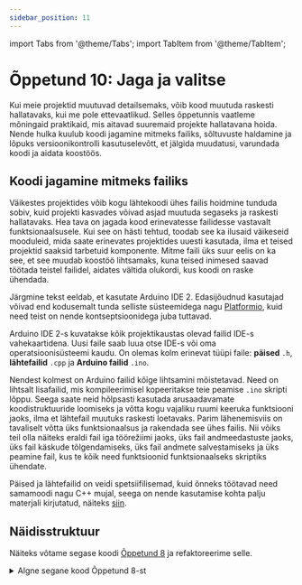 ```yaml
---
sidebar_position: 11
---
```


import Tabs from '@theme/Tabs';
import TabItem from '@theme/TabItem';

# Õppetund 10: Jaga ja valitse

Kui meie projektid muutuvad detailsemaks, võib kood muutuda raskesti hallatavaks, kui me pole ettevaatlikud. Selles õppetunnis vaatleme mõningaid praktikaid, mis aitavad suuremaid projekte hallatavana hoida. Nende hulka kuulub koodi jagamine mitmeks failiks, sõltuvuste haldamine ja lõpuks versioonikontrolli kasutuselevõtt, et jälgida muudatusi, varundada koodi ja aidata koostöös.

## Koodi jagamine mitmeks failiks

Väikestes projektides võib kogu lähtekoodi ühes failis hoidmine tunduda sobiv, kuid projekti kasvades võivad asjad muutuda segaseks ja raskesti hallatavaks. Hea tava on jagada kood erinevatesse failidesse vastavalt funktsionaalsusele. Kui see on hästi tehtud, toodab see ka ilusaid väikeseid mooduleid, mida saate erinevates projektides uuesti kasutada, ilma et teised projektid saaksid tarbetuid komponente. Mitme faili üks suur eelis on ka see, et see muudab koostöö lihtsamaks, kuna teised inimesed saavad töötada teistel failidel, aidates vältida olukordi, kus koodi on raske ühendada.

Järgmine tekst eeldab, et kasutate Arduino IDE 2. Edasijõudnud kasutajad võivad end kodusemalt tunda selliste süsteemidega nagu [Platformio](https://platformio.org/), kuid need teist on nende kontseptsioonidega juba tuttavad.

Arduino IDE 2-s kuvatakse kõik projektikaustas olevad failid IDE-s vahekaartidena. Uusi faile saab luua otse IDE-s või oma operatsioonisüsteemi kaudu. On olemas kolm erinevat tüüpi faile: **päised** `.h`, **lähtefailid** `.cpp` ja **Arduino failid** `.ino`.  

Nendest kolmest on Arduino failid kõige lihtsamini mõistetavad. Need on lihtsalt lisafailid, mis kompileerimisel kopeeritakse teie peamise `.ino` skripti lõppu. Seega saate neid hõlpsasti kasutada arusaadavamate koodistruktuuride loomiseks ja võtta kogu vajaliku ruumi keeruka funktsiooni jaoks, ilma et lähtefail muutuks raskesti loetavaks. Parim lähenemisviis on tavaliselt võtta üks funktsionaalsus ja rakendada see ühes failis. Nii võiks teil olla näiteks eraldi fail iga töörežiimi jaoks, üks fail andmeedastuste jaoks, üks fail käskude tõlgendamiseks, üks fail andmete salvestamiseks ja üks peamine fail, kus te kõik need funktsioonid funktsionaalseks skriptiks ühendate.

Päised ja lähtefailid on veidi spetsiifilisemad, kuid õnneks töötavad need samamoodi nagu C++ mujal, seega on nende kasutamise kohta palju materjali kirjutatud, näiteks [siin](https://www.learncpp.com/cpp-tutorial/header-files/).

## Näidisstruktuur

Näiteks võtame segase koodi [Õppetund 8](./lesson8.md) ja refaktoreerime selle.

<details>
  <summary>Algne segane kood Õppetund 8-st</summary>
  <p>Siin on kogu kood teie pettumuseks.</p>
```Cpp title="Satelliit mitme olekuga"
#include "CanSatNeXT.h"

bool LED_IS_ON = false;
int STATE = 0;

void setup() {
  Serial.begin(115200);
  CanSatInit(28);
}


void loop() {
  if(STATE == 0)
  {
    preLaunch();
  }else if(STATE == 1)
  {
    flight_mode();
  }else if(STATE == 2){
    recovery_mode();
  }else{
    // tundmatu režiim
    delay(1000);
  }
}

void preLaunch() {
  Serial.println("Ootan...");
  sendData("Ootan...");
  blinkLED();
  
  delay(1000);
}

void flight_mode(){
  sendData("WEEE!!!");
  float LDR_voltage = analogReadVoltage(LDR);
  sendData(LDR_voltage);
  blinkLED();

  delay(100);
}


void recovery_mode()
{
  blinkLED();
  delay(500);
}

void blinkLED()
{
  if(LED_IS_ON)
  {
    digitalWrite(LED, LOW);
  }else{
    digitalWrite(LED, HIGH);
  }
  LED_IS_ON = !LED_IS_ON;
}

void onDataReceived(String data)
{
  Serial.println(data);
  if(data == "PRELAUNCH")
  {
    STATE = 0;
  }
  if(data == "FLIGHT")
  {
    STATE = 1;
  }
  if(data == "RECOVERY")
  {
    STATE = 2;
  }
}
```
</details>

See pole isegi nii halb, kuid näete, kuidas see võiks muutuda tõsiselt raskesti loetavaks, kui me funktsionaalsusi laiendaksime või uusi käske lisaksime. Selle asemel jagame selle eraldi koodifailideks vastavalt eraldi funktsionaalsustele.

Ma eraldasin iga töörežiimi omaette faili, lisasin faili käskude tõlgendamiseks ja lõpuks tegin väikese utiliitide faili, et hoida funktsionaalsust, mida on vaja paljudes kohtades. See on üsna tüüpiline lihtne projektistruktuur, kuid muudab programmi tervikuna juba palju lihtsamini mõistetavaks. Seda saab veelgi parandada hea dokumentatsiooni abil ja näiteks graafiku koostamisega, mis näitab, kuidas failid omavahel seotud on.

<Tabs>
  <TabItem value="main" label="main.ino" default>

```Cpp title="Peamine sketš"
#include "CanSatNeXT.h"

int STATE = 0;

void setup() {
  Serial.begin(115200);
  CanSatInit(28);
}

void loop() {
  if(STATE == 0)
  {
    preLaunch();
  }else if(STATE == 1)
  {
    flight_mode();
  }else if(STATE == 2){
    recovery_mode();
  }else{
    delay(1000);
  }
}
```
  </TabItem>
  <TabItem value="preLaunch" label="mode_prelaunch.ino" default>

```Cpp title="Eelkäivituse režiim"
void preLaunch() {
  Serial.println("Ootan...");
  sendData("Ootan...");
  blinkLED();
  
  delay(1000);
}
```
  </TabItem>
      <TabItem value="flight_mode" label="mode_flight.ino" default>

```Cpp title="Lennurežiim"
void flight_mode(){
  sendData("WEEE!!!");
  float LDR_voltage = analogReadVoltage(LDR);
  sendData(LDR_voltage);
  blinkLED();

  delay(100);
}
```
  </TabItem>
    <TabItem value="recovery" label="mode_recovery.ino" default>

```Cpp title="Taastumisrežiim"
void recovery_mode()
{
  blinkLED();
  delay(500);
}
```
  </TabItem>
    <TabItem value="interpret" label="command_interpretation.ino" default>

```Cpp title="Käskude tõlgendamine"
void onDataReceived(String data)
{
  Serial.println(data);
  if(data == "PRELAUNCH")
  {
    STATE = 0;
  }
  if(data == "FLIGHT")
  {
    STATE = 1;
  }
  if(data == "RECOVERY")
  {
    STATE = 2;
  }
}
```
  </TabItem>
    <TabItem value="utils" label="utils.ino" default>

```Cpp title="Utiliidid"
bool LED_IS_ON = false;

void blinkLED()
{
  if(LED_IS_ON)
  {
    digitalWrite(LED, LOW);
  }else{
    digitalWrite(LED, HIGH);
  }
  LED_IS_ON = !LED_IS_ON;
}
```
  </TabItem>

</Tabs>

Kuigi see lähenemisviis on juba palju parem kui kogu koodi ühes failis hoidmine, nõuab see siiski hoolikat haldamist. Näiteks on **nimetühi** jagatud erinevate failide vahel, mis võib suuremas projektis või koodi taaskasutamisel segadust tekitada. Kui on olemas sama nimega funktsioone või muutujaid, ei tea kood, millist neist kasutada, mis viib konfliktide või ootamatu käitumiseni.

Lisaks ei soodusta see lähenemisviis hästi **kapseldamist** — mis on võtmetähtsusega modulaarsema ja taaskasutatava koodi loomisel. Kui teie funktsioonid ja muutujad eksisteerivad kõik samas globaalses ruumis, muutub raskemaks takistada ühel koodiosal teist tahtmatult mõjutamast. Siin tulevad mängu keerukamad tehnikad nagu nimetühikud, klassid ja objektorienteeritud programmeerimine (OOP). Need jäävad selle kursuse ulatusest välja, kuid individuaalne uurimistöö nendel teemadel on julgustatud.


:::tip[Harjutus]

Võtke üks oma varasematest projektidest ja andke sellele uus ilme! Jagage oma kood mitmeks failiks ja korraldage oma funktsioonid nende rollide järgi (nt andurite haldamine, andmete töötlemine, suhtlus). Vaadake, kui palju puhtamaks ja lihtsamini hallatavaks teie projekt muutub!

:::


## Versioonikontroll

Kui projektid kasvavad — ja eriti kui mitu inimest nendega töötavad — on lihtne kaotada ülevaade muudatustest või kogemata koodi üle kirjutada (või ümber kirjutada). Siin tuleb mängu **versioonikontroll**. **Git** on tööstusstandard versioonikontrolli tööriist, mis aitab jälgida muudatusi, hallata versioone ja korraldada suuri projekte mitme koostööpartneriga.

Giti õppimine võib tunduda hirmutav ja isegi väikeste projektide puhul üleliigne, kuid ma võin teile lubada, et te tänate ennast selle õppimise eest. Hiljem imestate, kuidas te üldse ilma selleta hakkama saite!

Siin on suurepärane koht alustamiseks: [Giti alustamine](https://docs.github.com/en/get-started/getting-started-with-git).

Saadaval on mitu Giti teenust, populaarsemad neist on:

[GitHub](https://github.com/)

[GitLab](https://about.gitlab.com/)

[BitBucket](https://bitbucket.org/product/)

GitHub on kindel valik oma populaarsuse ja saadaval oleva toe rohkuse tõttu. Tegelikult on see veebileht ja [CanSat NeXT](https://github.com/netnspace/CanSatNeXT_library) raamatukogud hostitud GitHubis.

Git pole mitte ainult mugav — see on hädavajalik oskus kõigile, kes töötavad professionaalselt inseneri- või teadusvaldkonnas. Enamik meeskondi, mille osa te olete, kasutavad Git'i, seega on hea mõte muuta selle kasutamine harjumuseks.

Rohkem õpetusi Git'i kohta:

[https://www.w3schools.com/git/](https://www.w3schools.com/git/)

[https://git-scm.com/docs/gittutorial/](https://git-scm.com/docs/gittutorial/)



:::tip[Harjutus]

Seadistage oma CanSat projekti jaoks Git'i hoidla ja lükake oma kood uude hoidlasse. See aitab teil arendada tarkvara nii satelliidi kui ka maajaama jaoks organiseeritud ja koostöövalmis viisil.

:::

---

Järgmises õppetunnis räägime erinevatest viisidest, kuidas CanSat'i laiendada väliste andurite ja muude seadmetega.

[Klõpsake siin, et minna järgmisele õppetunnile!](./lesson11)